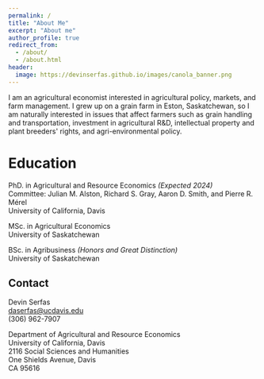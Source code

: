 ```yaml
---
permalink: /
title: "About Me"
excerpt: "About me"
author_profile: true
redirect_from: 
  - /about/
  - /about.html
header:
  image: https://devinserfas.github.io/images/canola_banner.png
---
```


I am an agricultural economist interested in agricultural policy, markets, and farm management. I grew up on a grain farm in Eston, Saskatchewan, so I am naturally interested in issues that affect farmers such as grain handling and transportation, investment in agricultural R&D, intellectual property and plant breeders' rights, and agri-environmental policy. 


Education
======
PhD. in Agricultural and Resource Economics *(Expected 2024)* <br />
Committee: Julian M. Alston, Richard S. Gray, Aaron D. Smith, and Pierre R. Mérel <br />
University of California, Davis 

MSc. in Agricultural Economics <br />
University of Saskatchewan

BSc. in Agribusiness *(Honors and Great Distinction)* <br />
University of Saskatchewan


Contact
------
Devin Serfas <br />
daserfas@ucdavis.edu <br />
(306) 962-7907 <br />


Department of Agricultural and Resource Economics <br />
University of California, Davis <br />
2116 Social Sciences and Humanities <br />
One Shields Avenue, Davis <br />
CA 95616 <br />

